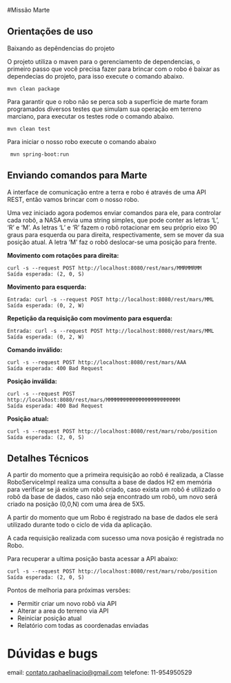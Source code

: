 
#Missão Marte

Orientações de uso
------------------

Baixando as depêndencias do projeto

O projeto utiliza o maven para o gerenciamento de dependencias, o primeiro passo que você precisa fazer
para brincar com o robo é baixar as dependecias do projeto, para isso execute o comando abaixo.
	
	
    mvn clean package

Para garantir que o robo não se perca sob a superfície de marte foram programados diversos testes que simulam sua operação em terreno marciano, para executar os testes rode o comando abaixo. 

    mvn clean test

 Para iniciar o nosso robo execute o comando abaixo

     mvn spring-boot:run


Enviando comandos para Marte
----------------------------

A interface de comunicação entre a terra e robo é através de uma API REST, então vamos brincar com o nosso robo.


Uma vez iniciado agora podemos enviar comandos para ele, para controlar cada robô, a NASA envia uma string simples, que pode conter as letras ‘L’, ‘R’ e ‘M’. As letras ‘L’ e ‘R’ fazem o robô rotacionar em seu próprio eixo 90 graus para esquerda ou para direita, respectivamente, sem se mover da sua posição atual. A letra ‘M’ faz o robô deslocar-se uma posição para frente.

**Movimento com rotações para direita:**

    curl -s --request POST http://localhost:8080/rest/mars/MMRMMRMM
    Saída esperada: (2, 0, S)

**Movimento para esquerda:**

    Entrada: curl -s --request POST http://localhost:8080/rest/mars/MML
    Saída esperada: (0, 2, W)

**Repetição da requisição com movimento para esquerda:**

    Entrada: curl -s --request POST http://localhost:8080/rest/mars/MML
    Saída esperada: (0, 2, W)

**Comando inválido:**

    curl -s --request POST http://localhost:8080/rest/mars/AAA
    Saída esperada: 400 Bad Request

**Posição inválida:**

    curl -s --request POST http://localhost:8080/rest/mars/MMMMMMMMMMMMMMMMMMMMMMMM
    Saída esperada: 400 Bad Request


**Posição atual:**

    curl -s --request POST http://localhost:8080/rest/mars/robo/position
    Saída esperada: (2, 0, S)


Detalhes Técnicos
----------------------------
A partir do momento que a primeira requisição ao robô é realizada, a Classe RoboServiceImpl realiza uma consulta a base de dados H2 em memória para verificar se já existe um robô criado, caso exista um robô é utilizado o robô da base de dados, caso não seja encontrado um robô, um novo será criado na posição (0,0,N) com uma área de 5X5.

A partir do momento que um Robo é registrado na base de dados ele será utilizado durante todo o ciclo de vida da aplicação.

A cada requisição realizada com sucesso uma nova posição é registrada no Robo.

Para recuperar a ultima posição basta acessar a API abaixo:


    curl -s --request POST http://localhost:8080/rest/mars/robo/position
    Saída esperada: (2, 0, S)

Pontos de melhoria para próximas versões:

 - Permitir criar um novo robô via API
 - Alterar a area do terreno via API
 - Reiniciar posição atual
 - Relatório com todas as coordenadas enviadas

# Dúvidas e bugs
email: contato.raphaelinacio@gmail.com
telefone: 11-954950529

